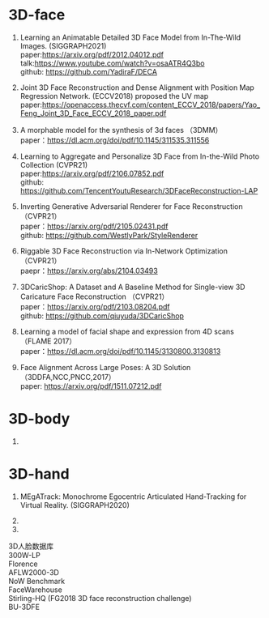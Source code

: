 # 3D-face

1. Learning an Animatable Detailed 3D Face Model from In-The-Wild Images.  (SIGGRAPH2021)  
paper:https://arxiv.org/pdf/2012.04012.pdf  
talk:https://www.youtube.com/watch?v=osaATR4Q3bo  
github: https://github.com/YadiraF/DECA  



2. Joint 3D Face Reconstruction and Dense Alignment with Position Map Regression Network. (ECCV2018) proposed the UV map
paper:https://openaccess.thecvf.com/content_ECCV_2018/papers/Yao_Feng_Joint_3D_Face_ECCV_2018_paper.pdf  
3. A morphable model for the synthesis of 3d faces （3DMM）  
paper：https://dl.acm.org/doi/pdf/10.1145/311535.311556  
4. Learning to Aggregate and Personalize 3D Face from In-the-Wild Photo Collection (CVPR21)  
paper:https://arxiv.org/pdf/2106.07852.pdf  
github: https://github.com/TencentYoutuResearch/3DFaceReconstruction-LAP  
5. Inverting Generative Adversarial Renderer for Face Reconstruction （CVPR21）  
paper：https://arxiv.org/pdf/2105.02431.pdf    
github: https://github.com/WestlyPark/StyleRenderer    
6. Riggable 3D Face Reconstruction via In-Network Optimization （CVPR21）  
paepr：https://arxiv.org/abs/2104.03493  
7. 3DCaricShop: A Dataset and A Baseline Method for Single-view 3D Caricature Face Reconstruction （CVPR21）   
paper：https://arxiv.org/pdf/2103.08204.pdf  
github: https://github.com/qiuyuda/3DCaricShop
8. Learning a model of facial shape and expression from 4D scans （FLAME 2017）  
paper：https://dl.acm.org/doi/pdf/10.1145/3130800.3130813   
10. Face Alignment Across Large Poses: A 3D Solution （3DDFA,NCC,PNCC,2017）  
paper: https://arxiv.org/pdf/1511.07212.pdf

# 3D-body
1.

# 3D-hand

1. MEgATrack: Monochrome Egocentric Articulated Hand-Tracking for Virtual Reality. (SIGGRAPH2020)  

2. 
3.   
3D人脸数据库  
300W-LP  
Florence  
AFLW2000-3D  
NoW Benchmark  
FaceWarehouse  
Stirling-HQ (FG2018 3D face reconstruction challenge)  
BU-3DFE
